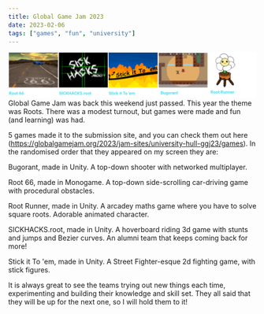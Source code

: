 ```yaml
---
title: Global Game Jam 2023
date: 2023-02-06
tags: ["games", "fun", "university"]
---
```


![alt text](/img/post_images/20230206_games.png "Jam Games")
<br/>
Global Game Jam was back this weekend just passed. This year the theme was Roots. There was a modest turnout, but games were made and fun (and learning) was had.

<!--more-->

5 games made it to the submission site, and you can check them out here (https://globalgamejam.org/2023/jam-sites/university-hull-ggj23/games). In the randomised order that they appeared on my screen they are:

Bugorant, made in Unity. A top-down shooter with networked multiplayer.

Root 66, made in Monogame. A top-down side-scrolling car-driving game with procedural obstacles.

Root Runner, made in Unity. A arcadey maths game where you have to solve square roots. Adorable animated character.

SICKHACKS.root, made in Unity. A hoverboard riding 3d game with stunts and jumps and Bezier curves. An alumni team that keeps coming back for more!

Stick it To 'em, made in Unity. A Street Fighter-esque 2d fighting game, with stick figures.

It is always great to see the teams trying out new things each time, experimenting and building their knowledge and skill set. They all said that they will be up for the next one, so I will hold them to it!


